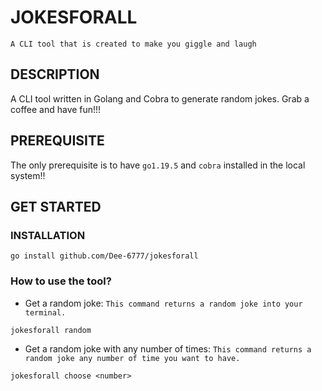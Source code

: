 # JOKESFORALL

`A CLI tool that is created to make you giggle and laugh`

## DESCRIPTION

A CLI tool written in Golang and Cobra to generate random jokes. Grab a coffee and have fun!!!

## PREREQUISITE

The only prerequisite is to have `go1.19.5` and `cobra` installed in the local system!!


## GET STARTED 

### INSTALLATION
```
go install github.com/Dee-6777/jokesforall
```

### How to use the tool? 
* Get a random joke: `This command returns a random joke into your terminal.`
```
jokesforall random
```
* Get a random joke with any number of times: `This command returns a random joke any number of time you want to have.`
```
jokesforall choose <number>
```